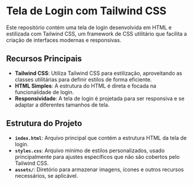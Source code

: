 # Tela de Login com Tailwind CSS

Este repositório contém uma tela de login desenvolvida em HTML e estilizada com Tailwind CSS, um framework de CSS utilitário que facilita a criação de interfaces modernas e responsivas.

## Recursos Principais

- **Tailwind CSS**: Utiliza Tailwind CSS para estilização, aproveitando as classes utilitárias para definir estilos de forma eficiente.
- **HTML Simples**: A estrutura do HTML é direta e focada na funcionalidade de login.
- **Responsividade**: A tela de login é projetada para ser responsiva e se adaptar a diferentes tamanhos de tela.

## Estrutura do Projeto

- **`index.html`**: Arquivo principal que contém a estrutura HTML da tela de login.
- **`styles.css`**: Arquivo mínimo de estilos personalizados, usado principalmente para ajustes específicos que não são cobertos pelo Tailwind CSS.
- **`assets/`**: Diretório para armazenar imagens, ícones e outros recursos necessários, se aplicável.
